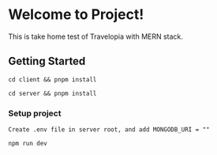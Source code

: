 # Welcome to Project!

This is take home test of Travelopia with MERN stack.

## Getting Started
```
cd client && pnpm install
````
```
cd server && pnpm install
```
### Setup project
``
Create .env file in server root, and add MONGODB_URI = ""
``

```
npm run dev
```